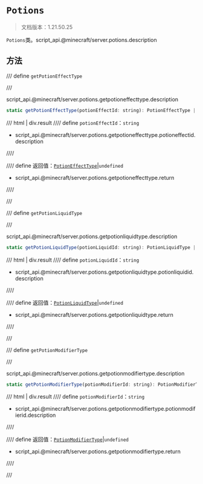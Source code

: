 # `Potions`

> 文档版本：1.21.50.25

`Potions`类。script_api.@minecraft/server.potions.description

## 方法

/// define
`getPotionEffectType`


///

script_api.@minecraft/server.potions.getpotioneffecttype.description

```js
static getPotionEffectType(potionEffectId: string): PotionEffectType | undefined
```

/// html | div.result
//// define
`potionEffectId`：`string`

- script_api.@minecraft/server.potions.getpotioneffecttype.potioneffectid.description


////

//// define
返回值：[`PotionEffectType`](./potioneffecttype.md)|`undefined`

- script_api.@minecraft/server.potions.getpotioneffecttype.return


////

///


/// define
`getPotionLiquidType`


///

script_api.@minecraft/server.potions.getpotionliquidtype.description

```js
static getPotionLiquidType(potionLiquidId: string): PotionLiquidType | undefined
```

/// html | div.result
//// define
`potionLiquidId`：`string`

- script_api.@minecraft/server.potions.getpotionliquidtype.potionliquidid.description


////

//// define
返回值：[`PotionLiquidType`](./potionliquidtype.md)|`undefined`

- script_api.@minecraft/server.potions.getpotionliquidtype.return


////

///


/// define
`getPotionModifierType`


///

script_api.@minecraft/server.potions.getpotionmodifiertype.description

```js
static getPotionModifierType(potionModifierId: string): PotionModifierType | undefined
```

/// html | div.result
//// define
`potionModifierId`：`string`

- script_api.@minecraft/server.potions.getpotionmodifiertype.potionmodifierid.description


////

//// define
返回值：[`PotionModifierType`](./potionmodifiertype.md)|`undefined`

- script_api.@minecraft/server.potions.getpotionmodifiertype.return


////

///

